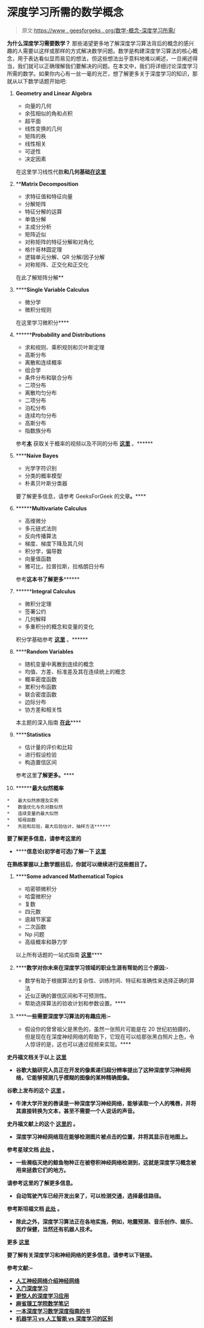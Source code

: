 # 深度学习所需的数学概念

> 原文:[https://www . geesforgeks . org/数学-概念-深度学习所需/](https://www.geeksforgeeks.org/mathematics-concept-required-for-deep-learning/)

**为什么深度学习需要数学？**
那些渴望更多地了解深度学习算法背后的概念的感兴趣的人需要以这样或那样的方式解决数学问题。数学是构建深度学习算法的核心概念，用于表达看似显而易见的想法，但这些想法出乎意料地难以阐述，一旦阐述得当，我们就可以正确理解我们要解决的问题。在本文中，我们将详细讨论深度学习所需的数学。如果你内心有一丝一毫的光芒，想了解更多关于深度学习的知识，那就从以下数学话题开始吧:

1.  **Geometry and Linear Algebra**
    *   向量的几何
    *   余弦相似的角和点积
    *   超平面
    *   线性变换的几何
    *   矩阵的秩
    *   线性相关
    *   可逆性
    *   决定因素

    在这里学习线性代数[](https://www.deeplearningbook.org/contents/linear_algebra.html)**和几何基础[**在这里**](https://www.dropbox.com/s/oj3olyzxvnchrqs/SGP%202018.pdf?dl=0)**

2.  ****Matrix Decomposition**

    *   求特征值和特征向量
    *   分解矩阵
    *   特征分解的运算
    *   单值分解
    *   主成分分析
    *   矩阵近似
    *   对称矩阵的特征分解和对角化
    *   格什哥林圆定理
    *   逻辑单元分解、QR 分解/因子分解
    *   对称矩阵、正交化和正交化

    在此了解矩阵分解[](http://cis.jhu.edu/~rvidal/talks/learning/Tutorial-Math-Deep-Learning-2018.pdf)** 
3.  ******Single Variable Calculus**

    *   微分学
    *   微积分规则

    在这里学习微积分[](https://ocw.mit.edu/courses/mathematics/18-01sc-single-variable-calculus-fall-2010/)**** 
4.  ********Probability and Distributions**

    *   求和规则、乘积规则和贝叶斯定理
    *   高斯分布
    *   离散和连续概率
    *   组合学
    *   条件分布和联合分布
    *   二项分布
    *   离散均匀分布
    *   二项分布
    *   泊松分布
    *   连续均匀分布
    *   高斯分布
    *   指数族分布

    参考[**本**](https://ocw.mit.edu/resources/res-tll-004-stem-concept-videos-fall-2013/videos/probability-and-statistics/) 获取关于概率的视频以及不同的分布 [**这里**](https://www.analyticsvidhya.com/blog/2017/09/6-probability-distributions-data-science/) 。****** 
5.  ******Naive Bayes**

    *   光学字符识别
    *   分类的概率模型
    *   朴素贝叶斯分类器

    要了解更多信息，请参考 GeeksForGeek 的文章[](https://www.geeksforgeeks.org/naive-bayes-classifiers/)**。****** 
6.  ********Multivariate Calculus**

    *   高维微分
    *   多元链式法则
    *   反向传播算法
    *   梯度、梯度下降及其几何
    *   积分学，偏导数
    *   向量值函数
    *   雅可比，拉普拉斯，拉格朗日分布

    参考[](https://ocw.mit.edu/courses/mathematics/18-02sc-multivariable-calculus-fall-2010/)**这本书了解更多******** 
7.  ********Integral Calculus**

    *   微积分定理
    *   签署公约
    *   几何解释
    *   多重积分的概念和变量的变化

    积分学基础参考 [**这里**](https://ocw.mit.edu/resources/res-18-006-calculus-revisited-single-variable-calculus-fall-2010/part-iv-the-definite-integral/lecture-2-marriage-of-differential-and-integral-calculus/) 。****** 
8.  ******Random Variables**

    *   随机变量中离散到连续的概念
    *   均值、方差、标准差及其在连续统上的概念
    *   概率密度函数
    *   累积分布函数
    *   联合密度函数
    *   边际分布
    *   协方差和相关性

    本主题的深入指南 [**在此**](https://ocw.mit.edu/courses/mathematics/18-440-probability-and-random-variables-spring-2014/)**** 
9.  ******Statistics**

    *   估计量的评价和比较
    *   进行假设检验
    *   构造置信区间

    参考这里[](https://ocw.mit.edu/courses/mathematics/18-650-statistics-for-applications-fall-2016/syllabus/)**了解更多。****** 
10.  ********最大似然概率**

    *   最大似然原理及实例
    *   数值优化与负对数似然
    *   连续变量的最大似然
    *   矩母函数
    *   先验和后验，最大后验估计，抽样方法****** 

****要了解更多信息，请参考这里的[](https://ocw.mit.edu/resources/res-6-012-introduction-to-probability-spring-2018/part-ii-inference-limit-theorems/maximum-likelihood-estimation/)****

*   ********信息论(初学者可选)**了解一下 [**这里**](https://ocw.mit.edu/courses/electrical-engineering-and-computer-science/6-441-information-theory-spring-2016/)******

******在熟练掌握以上数学题目后，你就可以继续进行这些题目了。******

1.  ******Some advanced Mathematical Topics**

    *   哈密顿微积分
    *   哈雷微积分
    *   复数
    *   四元数
    *   逾越节家宴
    *   二次函数
    *   Np 问题
    *   高级概率和静力学

    以上所有话题的一站式指南 [**这里**](https://ocw.mit.edu/)**** 
2.  ******数学对你未来在深度学习领域的职业生涯有帮助的三个原因:-**

    *   数学有助于根据算法的复杂性、训练时间、特征和准确性来选择正确的算法
    *   近似正确的置信区间和不可预测性。
    *   帮助选择算法的验收计划和参数设置。**** 
3.  ******一些需要深度学习算法的有趣应用:–**

    *   假设你的曾曾祖父是黑色的，虽然一张照片可能是在 20 世纪初拍摄的，但是现在在深度神经网络的帮助下，它现在可以给那张黑白照片上色，令人惊讶的是，这也可以通过视频来实现。**** 

****史丹福文档关于以上 [**这里**](http://cs231n.stanford.edu/reports/2016/pdfs/219_Report.pdf)****

*   ******谷歌大脑研究人员正在开发的像素递归超分辨率**提出了这种深度学习神经网络，它能够预测几乎模糊的图像的某种精确图像。****

****谷歌上发布的这个 [**这里**](https://research.google/pubs/pub45953/) 。****

*   ****牛津大学开发的唇读是一种深度学习神经网络，能够读取一个人的嘴唇，并将其直接转换为文本，甚至不需要一个人说话的声音。****

****史丹福文献上的这个 [**这里的**](http://cs231n.stanford.edu/reports/2016/pdfs/217_Report.pdf) 。****

*   ****深度学习神经网络现在能够检测图片被点击的位置，并将其显示在地图上。****

****参考**星球**文档 [**此处**](https://research.google/pubs/pub45488/) 。****

*   ****一些**濒临灭绝的鲸鱼物种**正在被卷积神经网络检测到，这就是深度学习概念被用来拯救它们的地方。****

****请参考这里的了解更多信息。****

*   ******自动驾驶汽车**已经开发出来了，可以检测交通，选择最佳路径。****

****参考斯坦福文档 [**此处**](https://ai100.stanford.edu/2016-report/section-ii-ai-domain/transportation/self-driving-vehicles) 。****

*   ****除此之外，深度学习算法正在各地实施，例如，地震预测、音乐创作、娱乐、医疗保健，当然还有机器人技术。****

****更多 [**这里**](https://online.stanford.edu/courses/cs230-deep-learning)****

****要了解有关深度学习和神经网络的更多信息，请参考以下链接。****

******参考文献:–******

*   ****[人工神经网络介绍神经网络](https://www.geeksforgeeks.org/introduction-to-artificial-neutral-networks/)****
*   ****[入门深度学习](https://www.geeksforgeeks.org/introduction-deep-learning/)****
*   ****[更惊人的深度学习应用](http://www.yaronhadad.com/deep-learning-most-amazing-applications/)****
*   ****[麻省理工学院数学笔记](https://ocw.mit.edu/courses/mathematics/18-657-mathematics-of-machine-learning-fall-2015/lecture-notes/MIT18_657F15_LecNote.pdf)****
*   ****[一本深度学习数学深度指南的书](http://cis.jhu.edu/~rvidal/talks/learning/Tutorial-Math-Deep-Learning-2018.pdf)****
*   ****[机器学习 vs 人工智能 vs 深度学习的区别](https://www.geeksforgeeks.org/artificial-intelligence-vs-machine-learning-vs-deep-learning/)****